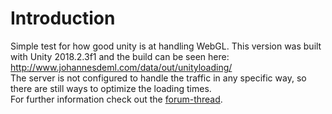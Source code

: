 # Introduction

Simple test for how good unity is at handling WebGL. This version was built with Unity 2018.2.3f1 and the build can be seen here: http://www.johannesdeml.com/data/out/unityloading/  
The server is not configured to handle the traffic in any specific way, so there are still ways to optimize the loading times.  
For further information check out the [forum-thread](https://forum.unity.com/threads/webgl-builds-for-mobile.545877/).
